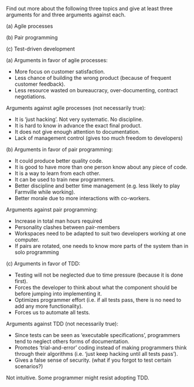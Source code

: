 <panel header=":lock::key: Agile processes, Pair programming, Test-driven development :four:">
<question has-input="true">

Find out more about the following three topics and give at least three arguments for and three arguments against each.

(a) Agile processes

(b) Pair programming

(c) Test-driven development

<div slot="answer">

(a) Arguments in favor of agile processes:

* More focus on customer satisfaction.
*	Less chance of building the wrong product (because of frequent customer feedback).
*	Less resource wasted on bureaucracy, over-documenting, contract negotiations.

Arguments against agile processes (not necessarily true):

* It is ‘just hacking’. Not very systematic. No discipline.
* It is hard to know in advance the exact final product.
* It does not give enough attention to documentation.
* Lack of management control (gives too much freedom to developers)

(b) Arguments in favor of pair programming:

* It could produce better quality code.
* It is good to have more than one person know about any piece of code.
* It is a way to learn from each other.
* It can be used to train new programmers.
* Better discipline and better time management (e.g. less likely to play Farmville while working).
* Better morale due to more interactions with co-workers.

Arguments against pair programming:

* Increase in total man hours required
* Personality clashes between pair-members
* Workspaces need to be adapted to suit two developers working at one computer.
* If pairs are rotated, one needs to know more parts of the system than in solo programming

(c) Arguments in favor of TDD:

* Testing will not be neglected due to time pressure (because it is done first).
* Forces the developer to think about what the component should be before jumping into implementing it.
* Optimizes programmer effort (i.e. if all tests pass, there is no need to add any more functionality).
* Forces us to automate all tests.

Arguments against TDD (not necessarily true):

* Since tests can be seen as ‘executable specifications’, programmers tend to neglect others forms of documentation.
* Promotes ‘trial-and-error’ coding instead of making programmers think through their algorithms (i.e. ‘just keep hacking until all tests pass’).
* Gives a false sense of security. (what if you forgot to test certain scenarios?)

Not intuitive. Some programmer might resist adopting TDD.

</div>
</question>
</panel>
